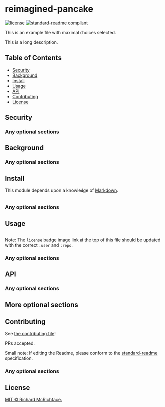 # reimagined-pancake


[![license](https://img.shields.io/github/license/:user/:repo.svg)](LICENSE)
[![standard-readme compliant](https://img.shields.io/badge/readme%20style-standard-brightgreen.svg?style=flat-square)](https://github.com/RichardLitt/standard-readme)

This is an example file with maximal choices selected.

This is a long description.

## Table of Contents

- [Security](#security)
- [Background](#background)
- [Install](#install)
- [Usage](#usage)
- [API](#api)
- [Contributing](#contributing)
- [License](#license)

## Security

### Any optional sections

## Background

### Any optional sections

## Install

This module depends upon a knowledge of [Markdown]().

```
```

### Any optional sections

## Usage

```
```

Note: The `license` badge image link at the top of this file should be updated with the correct `:user` and `:repo`.

### Any optional sections

## API

### Any optional sections

## More optional sections

## Contributing

See [the contributing file](CONTRIBUTING.md)!

PRs accepted.

Small note: If editing the Readme, please conform to the [standard-readme](https://github.com/RichardLitt/standard-readme) specification.

### Any optional sections

## License

[MIT © Richard McRichface.](../LICENSE)

